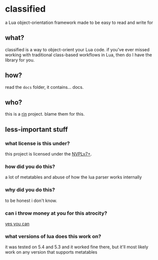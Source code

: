 # classified
a Lua object-orientation framework made to be easy to read and write for

## what?
classified is a way to object-orient your Lua code.
if you've ever missed working with traditional
class-based workflows in Lua,
then do I have the library for you.

## how?
read the `docs` folder, it contains... docs.

## who?
this is a [rin](https://kagamine-r.in) project. blame them for this.

## less-important stuff

### what license is this under?
this project is licensed under the [NVPLv7+](https://git.pixie.town/thufie/npl-builder/).

### how did you do this?
a lot of metatables and abuse of how the lua parser works internally

### why did you do this?
to be honest i don't know.

### can i throw money at you for this atrocity?
[yes you can](https://ko-fi.com/kagaminerin_)

### what versions of lua does this work on?
it was tested on 5.4 and 5.3 and it worked fine there,
but it'll most likely work on any version that supports metatables